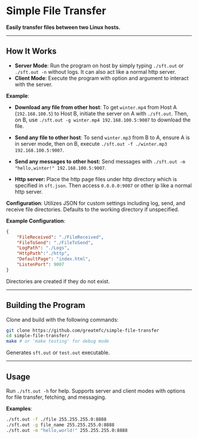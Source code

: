 
# Simple File Transfer

**Easily transfer files between two Linux hosts.**

****

## How It Works
- **Server Mode**: Run the program on host by simply typing `./sft.out` or `./sft.out -n` without logs. It can also act like a normal http server.
- **Client Mode**: Execute the program with option and argument to interact with the server.

**Example**:

- **Download any file from other host**:
 To get `winter.mp4` from Host A (`192.168.100.5`) to Host B, initiate the server on A with `./sft.out`. Then, on B, use `./sft.out -g winter.mp4 192.168.100.5:9007` to download the file.

- **Send any file to other host**:
  To send `winter.mp3` from B to A, ensure A is in server mode, then on B, execute `./sft.out -f ./winter.mp3 192.168.100.5:9007`.

- **Send any messages to other host:**
  Send messages with `./sft.out -m "hello,winter!" 192.168.100.5:9007`.

- **Http server:**
  Place the http page files under http directory which is specified in `sft.json`. Then access `0.0.0.0:9007` or other ip like a normal http server.



**Configuration**: Utilizes JSON for custom settings including log, send, and receive file directories. Defaults to the working directory if unspecified.

**Example Configuration**:
```json
{
    "FileReceived": "./FileReceived",
    "FileToSend": "./FileToSend",
    "LogPath": "./Logs",
    "HttpPath":"./http",
    "DefaultPage": "index.html",
    "ListenPort": 9007
}
```
Directories are created if they do not exist.

****

## Building the Program
Clone and build with the following commands:
```bash
git clone https://github.com/greatmfc/simple-file-transfer
cd simple-file-transfer/
make # or 'make testing' for debug mode
```
Generates `sft.out` or `test.out` executable.

****

## Usage
Run `./sft.out -h` for help. Supports server and client modes with options for file transfer, fetching, and messaging.

**Examples**:
```bash
./sft.out -f ./file 255.255.255.0:8888
./sft.out -g file_name 255.255.255.0:8888
./sft.out -m "hello,world!" 255.255.255.0:8888
```
